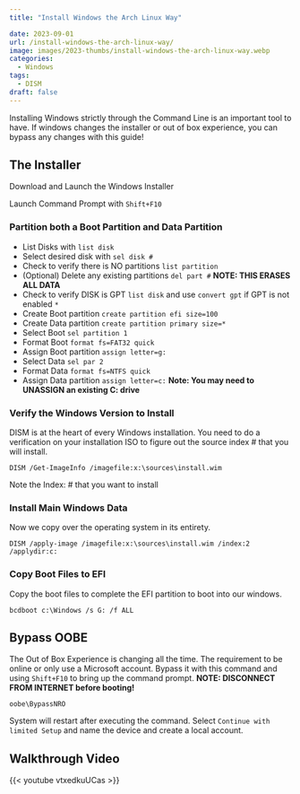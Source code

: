 ```yaml
---
title: "Install Windows the Arch Linux Way"

date: 2023-09-01
url: /install-windows-the-arch-linux-way/
image: images/2023-thumbs/install-windows-the-arch-linux-way.webp
categories:
  - Windows
tags:
  - DISM
draft: false
---
```

Installing Windows strictly through the Command Line is an important tool to have. If windows changes the installer or out of box experience, you can bypass any changes with this guide!
<!--more-->

## The Installer

Download and Launch the Windows Installer

Launch Command Prompt with `Shift+F10`

### Partition both a Boot Partition and Data Partition

- List Disks with `list disk`
- Select desired disk with `sel disk #`
- Check to verify there is NO partitions `list partition`
- (Optional) Delete any existing partitions `del part #` **NOTE: THIS ERASES ALL DATA**
- Check to verify DISK is GPT `list disk` and use `convert gpt` if GPT is not enabled `*`
- Create Boot partition `create partition efi size=100`
- Create Data partition `create partition primary size=*`
- Select Boot `sel partition 1`
- Format Boot `format fs=FAT32 quick`
- Assign Boot partition `assign letter=g:`
- Select Data `sel par 2`
- Format Data `format fs=NTFS quick`
- Assign Data partition `assign letter=c:` **Note: You may need to UNASSIGN an existing C: drive**

### Verify the Windows Version to Install

DISM is at the heart of every Windows installation. You need to do a verification on your installation ISO to figure out the source index # that you will install. 

```
DISM /Get-ImageInfo /imagefile:x:\sources\install.wim
```

Note the Index: # that you want to install

### Install Main Windows Data

Now we copy over the operating system in its entirety.

```
DISM /apply-image /imagefile:x:\sources\install.wim /index:2 /applydir:c:
```

### Copy Boot Files to EFI

Copy the boot files to complete the EFI partition to boot into our windows.

```
bcdboot c:\Windows /s G: /f ALL
```

## Bypass OOBE

The Out of Box Experience is changing all the time. The requirement to be online or only use a Microsoft account. Bypass it with this command and using `Shift+F10` to bring up the command prompt. **NOTE: DISCONNECT FROM INTERNET before booting!**

```
oobe\BypassNRO
```

System will restart after executing the command. Select `Continue with limited Setup` and name the device and create a local account.

## Walkthrough Video

{{< youtube vtxedkuUCas >}}
